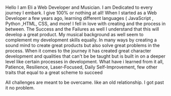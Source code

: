 Hello I am Eli a Web Developer and Musician. I am Dedicated to every journey I embark. 
I give 100% or nothing at all! When I started as a Web Developer a few years ago, learning different languages  ( JavaScript , Python ,HTML, CSS, and more! 
I fell in love with creating and the process in between. The Success and the Failures as well I understand that this will develop a great product. My musical background as well
seem to complement my development skills equally.  In many ways by creating a sound mind to create great products but also solve great problems in the process.
When it comes to the journey it has created great character development and qualities that can't be be taught but is built in on a deeper level like certain processes in development.
What have i learned from it all,
Patience, Resilience, Laser-Focused, Daily Self-Improvement, few other traits that equal to a great scheme to succeed 

All challenges are meant to be overcame. like an old relationship. I got past it no problem.
